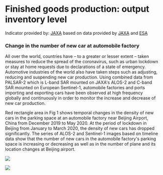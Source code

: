 # Finished goods production: output inventory level

Indicator provided by: [JAXA](https://global.jaxa.jp) based on data provided by [JAXA](https://global.jaxa.jp) and [ESA](https://esa.int)

### Change in the number of new car at automobile factory

All over the world, countries have – to a greater or lesser extent – taken measures to reduce the spread of the coronavirus, such as urban lockdown or stay at home requests due to declarations of a state of emergency. Automotive industries of the world also have taken steps such as adjusting, reducing and suspending new car production. Using combined data from PALSAR-2 which is L-band SAR mounted on JAXA's ALOS-2 and C-band SAR mounted on European Sentinel-1, automobile factories and ports importing and exporting cars have been observed at high frequency globally and continuously in order to monitor the increase and decrease of new car production.

Red rectangle area in Fig 1 shows temporal changes in the density of new cars in the parking space at an automobile factory near Beijing Airport, China from December 2019 to May 2020. At the period of lockdown in Beijing from January to March 2020, the density of new cars has dropped significantly. The series of ALOS-2 and Sentinel-1 images based on timeline data show that the number of new cars in the automobile factory's parking space is increasing or decreasing as well as in the number of plane and its location changes at Beijing airport.

<img src="./data/trilateral/Tri_E8.png"></img>

<img src="./data/trilateral/Tri_1_E8.png"></img>
